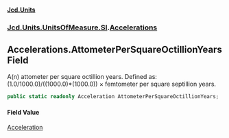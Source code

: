 #### [Jcd.Units](index.md 'index')
### [Jcd.Units.UnitsOfMeasure.SI](Jcd.Units.UnitsOfMeasure.SI.md 'Jcd.Units.UnitsOfMeasure.SI').[Accelerations](Accelerations.md 'Jcd.Units.UnitsOfMeasure.SI.Accelerations')

## Accelerations.AttometerPerSquareOctillionYears Field

A(n) attometer per square octillion years. Defined as: (1.0/1000.0)/((1000.0)*(1000.0)) × femtometer per square septillion years.

```csharp
public static readonly Acceleration AttometerPerSquareOctillionYears;
```

#### Field Value
[Acceleration](Acceleration.md 'Jcd.Units.UnitTypes.Acceleration')